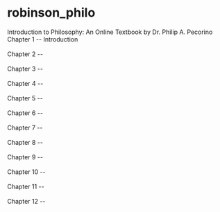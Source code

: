 # robinson_philo
Introduction to Philosophy: An Online Textbook by Dr. Philip A. Pecorino
<br>Chapter 1 -- Introduction</br>
<br>Chapter 2 -- </br>
<br>Chapter 3 -- </br>
<br>Chapter 4 -- </br>
<br>Chapter 5 -- </br>
<br>Chapter 6 -- </br>
<br>Chapter 7 -- </br>
<br>Chapter 8 -- </br>
<br>Chapter 9 -- </br>
<br>Chapter 10 -- </br>
<br>Chapter 11 -- </br>
<br>Chapter 12 -- </br>
